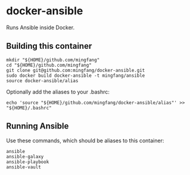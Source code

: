 # docker-ansible

Runs Ansible inside Docker.

## Building this container

```
mkdir "${HOME}/github.com/mingfang"
cd "${HOME}/github.com/mingfang"
git clone git@github.com:mingfang/docker-ansible.git
sudo docker build docker-ansible -t mingfang/ansible
source docker-ansible/alias 
```

Optionally add the aliases to your .bashrc:

```
echo 'source "${HOME}/github.com/mingfang/docker-ansible/alias"' >> "${HOME}/.bashrc"
```

## Running Ansible

Use these commands, which should be aliases to this container:

```
ansible
ansible-galaxy
ansible-playbook
ansible-vault
```
